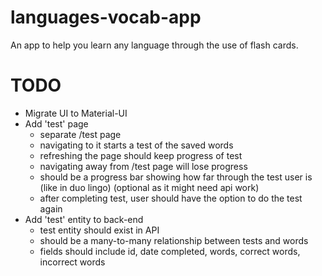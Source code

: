 # languages-vocab-app

An app to help you learn any language through the use of flash cards.

# TODO

- Migrate UI to Material-UI
- Add 'test' page
  - separate /test page
  - navigating to it starts a test of the saved words
  - refreshing the page should keep progress of test
  - navigating away from /test page will lose progress
  - should be a progress bar showing how far through the test user is (like in duo lingo) (optional as it might need api work)
  - after completing test, user should have the option to do the test again
- Add 'test' entity to back-end
  - test entity should exist in API
  - should be a many-to-many relationship between tests and words
  - fields should include id, date completed, words, correct words, incorrect words
